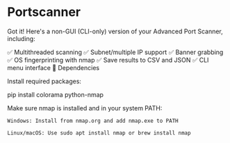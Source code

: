 # Portscanner
Got it! Here's a non-GUI (CLI-only) version of your Advanced Port Scanner, including:

✅ Multithreaded scanning
✅ Subnet/multiple IP support
✅ Banner grabbing
✅ OS fingerprinting with nmap
✅ Save results to CSV and JSON
✅ CLI menu interface
🔧 Dependencies

Install required packages:

pip install colorama python-nmap

Make sure nmap is installed and in your system PATH:

    Windows: Install from nmap.org and add nmap.exe to PATH

    Linux/macOS: Use sudo apt install nmap or brew install nmap
